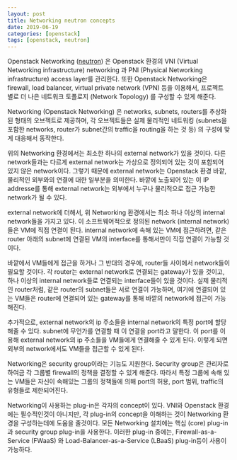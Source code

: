 ```yaml
---
layout: post
title: Networking neutron concepts
date: 2019-06-19
categories: [openstack]
tags: [openstack, neutron]
---
```

Openstack Networking ([neutron]) 은 Openstack 환경의 VNI (Virtual Networking infrastructure) networking 과 PNI (Physical Networking infrastructure) access layer를 관리한다. 또한 Openstack Networking은 firewall, load balancer, virtual private network (VPN) 등을 이용해서, 프로젝트 별로 더 나은 네트워크 토폴로지 (Network Topology) 를 구성할 수 있게 해준다.  
<!--more-->

Networking (Openstack Networking) 은 networks, subnets, routers를 추상화된 형태의 오브젝트로 제공하며, 각 오브젝트들은 실제 물리적인 네트워킹 (subnets을 포함한 networks, router가 subnet간의 traffic을 routing을 하는 것 등) 의 구성에 맞게 대응해서  동작한다.  

위의 Networking 환경에서는 최소한 하나의 external network가 있을 것이다. 다른 network들과는 다르게
external network는 가상으로 정의되어 있는 것이 포함되어 있지 않은 network이다. 그렇기 때문에 external network는 Openstack 환경 바깥, 물리적인 외부와의 연결에 대한 일부분을 의미한다. 바깥에 노출되어 있는 이 IP addresse를 통해 external network는 외부에서 누구나 물리적으로 접근 가능한 network가 될 수 있다.

external network에 더해서, 위 Networking 환경에서는 최소 하나 이상의 internal network들을 가지고 있다. 이 소프트웨어적으로 정의된 network (internal network) 들은 VM에 직접 연결이 된다. internal network에 속해 있는 VM에 접근하려면, 같은 router 아래의 subnet에 연결된 VM의 interface를 통해서만이 직접 연결이 가능할 것이다.

바깥에서 VM들에게 접근을 하거나 그 반대의 경우에, router들 사이에서 network들이 필요할 것이다. 각 router는 external network로 연결되는 gateway가 있을 것이고, 하나 이상의 internal network들로 연결되는 interface들이 있을 것이다. 실제 물리적인 router처럼, 같은 router의 subnet들은 서로 연결이 가능하며, 여기에 연결되어 있는 VM들은 router에 연결되어 있는 gateway를 통해 바깥의 network에 접근이 가능해진다.

추가적으로, external network의 ip 주소들을 internal network의 특정 port에 할당해줄 수 있다. subnet에 무언가를 연결할 때 이 연결을 port라고 말한다. 이 port를 이용해 external network의 ip 주소들을 VM들에게 연결해줄 수 있게 된다. 이렇게 되면 외부의 network에서도 VM들을 접근할 수 있게 된다.

Networking은 security group이라는 기능도 지원한다. Security group은 관리자로 하여금 각 그룹별 firewall의 정책을 결정할 수 있게 해준다. 따라서 특정 그룹에 속해 있는 VM들은 자신이 속해있는 그룹의 정책들에 의해 port의 허용, port 범위, traffic의 유형들로 제한되어진다.

Networking이 사용하는 plug-in은 각자의 concept이 있다. VNI와 Openstack 환경에는 필수적인것이 아니지만, 각 plug-in의 concept을 이해하는 것이 Networking 환경을 구성하는데에 도움을 줄것이다. 모든 Networking 설치에는 핵심 (core) plug-in과 security group plug-in을 사용한다. 이러한 plug-in 중에는, Firewall-as-a-Service (FWaaS) 와 Load-Balancer-as-a-Service (LBaaS) plug-in등이 사용이 가능하다.

[neutron]: https://docs.openstack.org/neutron/latest/index.html
